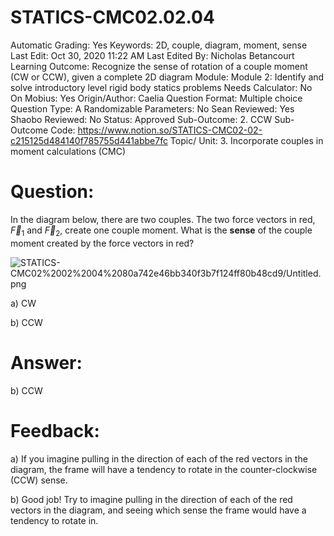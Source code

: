 # STATICS-CMC02.02.04

Automatic Grading: Yes
Keywords: 2D, couple, diagram, moment, sense
Last Edit: Oct 30, 2020 11:22 AM
Last Edited By: Nicholas Betancourt
Learning Outcome: Recognize the sense of rotation of a couple moment (CW or CCW), given a complete 2D diagram
Module: Module 2: Identify and solve introductory level rigid body statics problems
Needs Calculator: No
On Mobius: Yes
Origin/Author: Caelia
Question Format: Multiple choice
Question Type: A
Randomizable Parameters: No
Sean Reviewed: Yes
Shaobo Reviewed: No
Status: Approved
Sub-Outcome: 2. CCW
Sub-Outcome Code: https://www.notion.so/STATICS-CMC02-02-c215125d484140f785755d441abbe7fc
Topic/ Unit: 3. Incorporate couples in moment calculations (CMC)

# Question:

In the diagram below, there are two couples. The two force vectors in red, $\overrightarrow{F}_1$ and $\overrightarrow{F}_2$, create one couple moment.  What is the **sense** of the couple moment created by the force vectors in red?

![STATICS-CMC02%2002%2004%2080a742e46bb340f3b7f124ff80b48cd9/Untitled.png](STATICS-CMC02%2002%2004%2080a742e46bb340f3b7f124ff80b48cd9/Untitled.png)

a) CW

b) CCW

# Answer:

b) CCW

# Feedback:

a) If you imagine pulling in the direction of each of the red vectors in the diagram, the frame will have a tendency to rotate in the counter-clockwise (CCW) sense. 

b) Good job! Try to imagine pulling in the direction of each of the red vectors in the diagram, and seeing which sense the frame would have a tendency to rotate in.